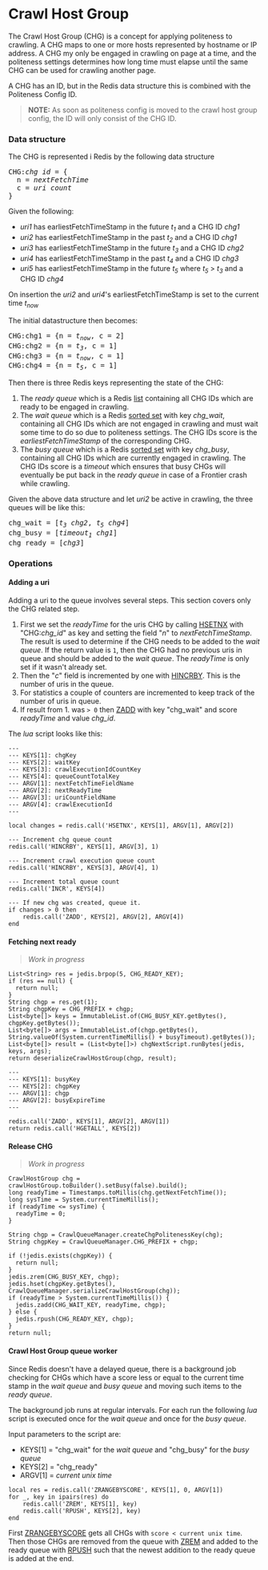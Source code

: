 # Crawl Host Group

The Crawl Host Group (CHG) is a concept for applying politeness to crawling. A CHG maps to one or more hosts
represented by hostname or IP address. A CHG my only be engaged in crawling on page at a time, and the
politeness settings determines how long time must elapse until the same CHG can be used for crawling
another page.

A CHG has an ID, but in the Redis data structure this is combined with the Politeness Config ID.

> **NOTE:** As soon as politeness config is moved to the crawl host group config, the ID will only consist of
          the CHG ID.

### Data structure

The CHG is represented i Redis by the following data structure
<pre>
CHG:<em>chg id</em> = {
  n = <em>nextFetchTime</em>
  c = <em>uri count</em>
}
</pre>

Given the following:

* _uri1_ has earliestFetchTimeStamp in the future _t<sub>1</sub>_ and a CHG ID _chg1_
* _uri2_ has earliestFetchTimeStamp in the past _t<sub>2</sub>_ and a CHG ID _chg1_
* _uri3_ has earliestFetchTimeStamp in the future _t<sub>3</sub>_ and a CHG ID _chg2_
* _uri4_ has earliestFetchTimeStamp in the past _t<sub>4</sub>_ and a CHG ID _chg3_
* _uri5_ has earliestFetchTimeStamp in the future _t<sub>5</sub>_ where _t<sub>5</sub>_ > _t<sub>3</sub>_ and a CHG ID _chg4_

On insertion the _uri2_ and _uri4_'s earliestFetchTimeStamp is set to the current time _t<sub>now</sub>_

The initial datastructure then becomes:
<pre>
CHG:chg1 = {n = <em>t<sub>now</sub></em>, c = 2]
CHG:chg2 = {n = <em>t<sub>3</sub></em>, c = 1]
CHG:chg3 = {n = <em>t<sub>now</sub></em>, c = 1]
CHG:chg4 = {n = <em>t<sub>5</sub></em>, c = 1]
</pre>

Then there is three Redis keys representing the state of the CHG:
  1. The _ready queue_ which is a Redis [list](https://redis.io/commands#list) containing all CHG IDs
     which are ready to be engaged in crawling.
  2. The _wait queue_ which is a Redis [sorted set](https://redis.io/commands#sorted_set) with key _chg_wait_,
     containing all CHG IDs which are not engaged in crawling and must wait some time to do so due to
     politeness settings. The CHG IDs score is the _earliestFetchTimeStamp_ of the corresponding CHG.
  3. The _busy queue_ which is a Redis [sorted set](https://redis.io/commands#sorted_set) with key _chg_busy_,
     containing all CHG IDs which are currently engaged in crawling. The CHG IDs score is a _timeout_ which
     ensures that busy CHGs will eventually be put back in the _ready queue_ in case of a Frontier crash while crawling.

Given the above data structure and let _uri2_ be active in crawling, the three queues will be like this:
<pre>
chg_wait = [<em>t<sub>3</sub></em> <em>chg2</em>, <em>t<sub>5</sub></em> <em>chg4</em>]
chg_busy = [<em>timeout<sub>1</sub></em> <em>chg1</em>]
chg_ready = [<em>chg3</em>]
</pre>

### Operations

#### Adding a uri
Adding a uri to the queue involves several steps. This section covers only the CHG related step. 

1. First we set the _readyTime_ for the uris CHG by calling [HSETNX](https://redis.io/commands/hset)
   with "CHG:*chg_id*" as key and setting the field "_n_" to _nextFetchTimeStamp_. The result is used to determine if
   the CHG needs to be added to the _wait queue_. If the return value is `1`, then the CHG had no previous uris in
   queue and should be added to the _wait queue_. The _readyTime_ is only set if it wasn't already set.
2. Then the "_c_" field is incremented by one with [HINCRBY](https://redis.io/commands/hincrby). This is the number of
   uris in the queue.
3. For statistics a couple of counters are incremented to keep track of the number of uris in queue.
4. If result from 1. was `> 0` then [ZADD](https://redis.io/commands/zadd) with key "chg_wait" and score _readyTime_
   and value *chg_id*.

The _lua_ script looks like this:

```
---
--- KEYS[1]: chgKey
--- KEYS[2]: waitKey
--- KEYS[3]: crawlExecutionIdCountKey
--- KEYS[4]: queueCountTotalKey
--- ARGV[1]: nextFetchTimeFieldName
--- ARGV[2]: nextReadyTime
--- ARGV[3]: uriCountFieldName
--- ARGV[4]: crawlExecutionId
---

local changes = redis.call('HSETNX', KEYS[1], ARGV[1], ARGV[2])

--- Increment chg queue count
redis.call('HINCRBY', KEYS[1], ARGV[3], 1)

--- Increment crawl execution queue count
redis.call('HINCRBY', KEYS[3], ARGV[4], 1)

--- Increment total queue count
redis.call('INCR', KEYS[4])

--- If new chg was created, queue it.
if changes > 0 then
    redis.call('ZADD', KEYS[2], ARGV[2], ARGV[4])
end
```

#### Fetching next ready
>*Work in progress*
```
List<String> res = jedis.brpop(5, CHG_READY_KEY);
if (res == null) {
  return null;
}
String chgp = res.get(1);
String chgpKey = CHG_PREFIX + chgp;
List<byte[]> keys = ImmutableList.of(CHG_BUSY_KEY.getBytes(), chgpKey.getBytes());
List<byte[]> args = ImmutableList.of(chgp.getBytes(), String.valueOf(System.currentTimeMillis() + busyTimeout).getBytes());
List<byte[]> result = (List<byte[]>) chgNextScript.runBytes(jedis, keys, args);
return deserializeCrawlHostGroup(chgp, result);
```

```
---
--- KEYS[1]: busyKey
--- KEYS[2]: chgpKey
--- ARGV[1]: chgp
--- ARGV[2]: busyExpireTime
---

redis.call('ZADD', KEYS[1], ARGV[2], ARGV[1])
return redis.call('HGETALL', KEYS[2])
```

#### Release CHG
>*Work in progress*
```
CrawlHostGroup chg = crawlHostGroup.toBuilder().setBusy(false).build();
long readyTime = Timestamps.toMillis(chg.getNextFetchTime());
long sysTime = System.currentTimeMillis();
if (readyTime <= sysTime) {
  readyTime = 0;
}

String chgp = CrawlQueueManager.createChgPolitenessKey(chg);
String chgpKey = CrawlQueueManager.CHG_PREFIX + chgp;

if (!jedis.exists(chgpKey)) {
  return null;
}
jedis.zrem(CHG_BUSY_KEY, chgp);
jedis.hset(chgpKey.getBytes(), CrawlQueueManager.serializeCrawlHostGroup(chg));
if (readyTime > System.currentTimeMillis()) {
  jedis.zadd(CHG_WAIT_KEY, readyTime, chgp);
} else {
  jedis.rpush(CHG_READY_KEY, chgp);
}
return null;
```

#### Crawl Host Group queue worker
Since Redis doesn't have a delayed queue, there is a background job checking for CHGs which have a score less or equal
to the current time stamp in the _wait queue_ and _busy queue_ and moving such items to the _ready queue_.

The background job runs at regular intervals. For each run the following _lua_ script is executed once for the 
_wait queue_ and once for the _busy queue_.

Input parameters to the script are:
  * KEYS[1] = "chg_wait" for the _wait queue_ and "chg_busy" for the _busy queue_
  * KEYS[2] = "chg_ready"
  * ARGV[1] = _current unix time_

```
local res = redis.call('ZRANGEBYSCORE', KEYS[1], 0, ARGV[1])
for _, key in ipairs(res) do
    redis.call('ZREM', KEYS[1], key)
    redis.call('RPUSH', KEYS[2], key)
end
```

First [ZRANGEBYSCORE](https://redis.io/commands/zrangebyscore) gets all CHGs with `score < current unix time`. Then
those CHGs are removed from the queue with [ZREM](https://redis.io/commands/zrem) and added to the ready queue with
[RPUSH](https://redis.io/commands/rpush) such that the newest
addition to the ready queue is added at the end.
 